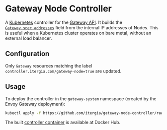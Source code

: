 # Gateway Node Controller

A [Kubernetes](https://kubernetes.io/) controller for the [Gateway API](https://gateway-api.sigs.k8s.io/).
It builds the [`Gateway.spec.addresses`](https://gateway-api.sigs.k8s.io/references/spec/#gateway.networking.k8s.io/v1beta1.Gateway) field from the internal IP addresses of Nodes.
This is useful when a Kubernetes cluster operates on bare metal, without an external load balancer.

## Configuration

Only `Gateway` resources matching the label `controller.itergia.com/gateway-node=true` are updated.

## Usage

To deploy the controller in the `gateway-system` namespace (created by the Envoy Gateway deployment):

```sh
kubectl apply -f https://github.com/itergia/gateway-node-controller/raw/main/install.yaml
```

The built [controller container](https://hub.docker.com/r/githubtommie/gateway-node-controller) is available at Docker Hub.
